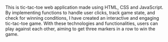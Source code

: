 This is tic-tac-toe web application made using HTML, CSS and JavaScript. By implementing functions to handle user clicks, track game state, and check for winning conditions, I have created an interactive and engaging tic-tac-toe game. With these technologies and functionalities, users can play against each other, aiming to get three markers in a row to win the game.
